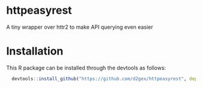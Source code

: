 # httpeasyrest
A tiny wrapper over httr2 to make API querying even easier

# Installation
This R package can be installed through the devtools as follows:
```r 
  devtools::install_github("https://github.com/d2gex/httpeasyrest", dep=TRUE)
```
